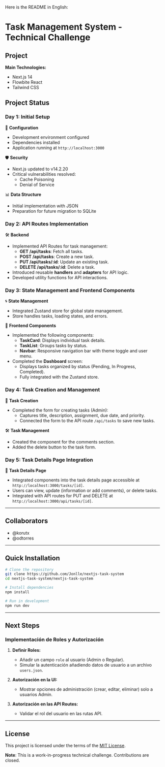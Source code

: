 Here is the README in English:

# Task Management System - Technical Challenge

## Project

**Main Technologies:**

- Next.js 14
- Flowbite React
- Tailwind CSS

## Project Status

### Day 1: Initial Setup

🔧 **Configuration**

- Development environment configured
- Dependencies installed
- Application running at `http://localhost:3000`

🛡️ **Security**

- Next.js updated to v14.2.20
- Critical vulnerabilities resolved:
  - Cache Poisoning
  - Denial of Service

📊 **Data Structure**

- Initial implementation with JSON
- Preparation for future migration to SQLite

### Day 2: API Routes Implementation

🛠️ **Backend**

- Implemented API Routes for task management:
  - **GET /api/tasks**: Fetch all tasks.
  - **POST /api/tasks**: Create a new task.
  - **PUT /api/tasks/:id**: Update an existing task.
  - **DELETE /api/tasks/:id**: Delete a task.
- Introduced reusable **handlers** and **adapters** for API logic.
- Developed utility functions for API interactions.

### Day 3: State Management and Frontend Components

🌀 **State Management**

- Integrated Zustand store for global state management.
- Store handles tasks, loading states, and errors.

🎨 **Frontend Components**

- Implemented the following components:
  - **TaskCard**: Displays individual task details.
  - **TaskList**: Groups tasks by status.
  - **Navbar**: Responsive navigation bar with theme toggle and user menu.
- Completed the **Dashboard** screen:
  - Displays tasks organized by status (Pending, In Progress, Completed).
  - Fully integrated with the Zustand store.

### Day 4: Task Creation and Management

📝 **Task Creation**

- Completed the form for creating tasks (Admin):
  - Captures title, description, assignment, due date, and priority.
  - Connected the form to the API route `/api/tasks` to save new tasks.

🛠️ **Task Management**

- Created the component for the comments section.
- Added the delete button to the task form.

### Day 5: Task Details Page Integration

🔗 **Task Details Page**

- Integrated components into the task details page accessible at `http://localhost:3000/tasks/[id]`.
- Users can view, update (information or add comments), or delete tasks.
- Integrated with API routes for PUT and DELETE at `http://localhost:3000/api/tasks/[id]`.

---

## Collaborators

- @korutx
- @odtorres

---

## Quick Installation

```bash
# Clone the repository
git clone https://github.com/Jonlle/nextjs-task-system
cd nextjs-task-system/nextjs-task-system

# Install dependencies
npm install

# Run in development
npm run dev
```

---

## Next Steps

### **Implementación de Roles y Autorización**

1. **Definir Roles:**

   - Añadir un campo `role` al usuario (Admin o Regular).
   - Simular la autenticación añadiendo datos de usuario a un archivo `users.json`.

2. **Autorización en la UI:**

   - Mostrar opciones de administración (crear, editar, eliminar) solo a usuarios Admin.

3. **Autorización en las API Routes:**
   - Validar el rol del usuario en las rutas API.

---

## License

This project is licensed under the terms of the [MIT License](./LICENSE).

**Note**: This is a work-in-progress technical challenge. Contributions are closed.
